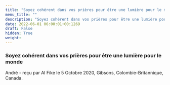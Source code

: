 ```yaml
---
title: "Soyez cohérent dans vos prières pour être une lumière pour le monde"
menu_title: ""
description: "Soyez cohérent dans vos prières pour être une lumière pour le monde"
date: 2022-06-01 06:00:01+00:1269
draft: False
hidden: True
weight:
---
```

### Soyez cohérent dans vos prières pour être une lumière pour le monde

André - reçu par Al Fike le 5 Octobre 2020, Gibsons, Colombie-Britannique, Canada.



